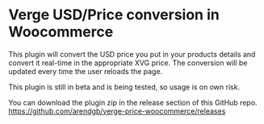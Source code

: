 # Verge USD/Price conversion in Woocommerce
This plugin will convert the USD price you put in your products details and convert it real-time in the appropriate XVG price. The conversion will be updated every time the user reloads the page.

This plugin is still in beta and is being tested, so usage is on own risk.

You can download the plugin zip in the release section of this GitHub repo.
https://github.com/arendgb/verge-price-woocommerce/releases
